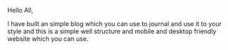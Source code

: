 Hello All,

I have built an simple blog which you can use to journal and use it to your style and this is a simple well structure and mobile and desktop friendly website which you can use.
